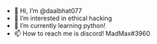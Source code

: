 - 👋 Hi, I’m @daalbhat077
- 👀 I’m interested in ethical hacking
- 🌱 I’m currently learning python!
- 📫 How to reach me is discord! MadMax#3960

